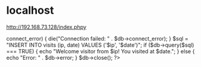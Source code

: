 # localhost
http://192.168.73.128/index.phpy


<?php

$ip = $_SERVER['REMOTE_ADDR'];
$date = date('Y-m-d H:i:s');

$db = new mysqli("localhost", "alaa", "1111", "my_db");

if ($db->connect_error) {
    die("Connection failed: " . $db->connect_error);
}

$sql = "INSERT INTO visits (ip, date) VALUES ('$ip', '$date')";

if ($db->query($sql) === TRUE) {
    echo "Welcome visitor from $ip! You visited at $date.";
} else {
    echo "Error: " . $db->error;
}

$db->close();
?>



